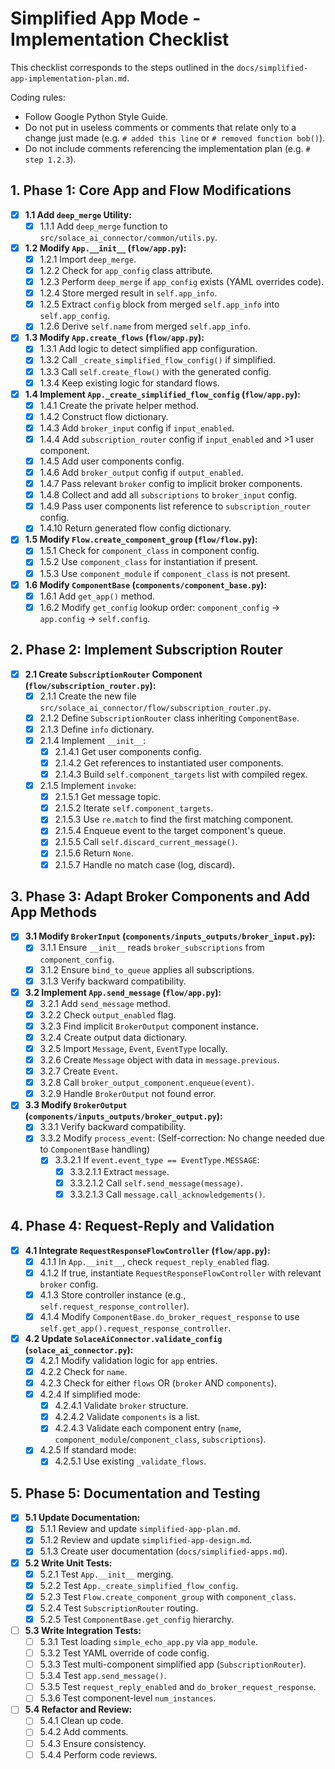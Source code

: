 # Simplified App Mode - Implementation Checklist

This checklist corresponds to the steps outlined in the `docs/simplified-app-implementation-plan.md`.

Coding rules:

- Follow Google Python Style Guide.
- Do not put in useless comments or comments that relate only to a change just made (e.g. `# added this line` or `# removed function bob()`).
- Do not include comments referencing the implementation plan (e.g. `# step 1.2.3`).

## 1. Phase 1: Core App and Flow Modifications

- [X] **1.1 Add `deep_merge` Utility:**
    - [X] 1.1.1 Add `deep_merge` function to `src/solace_ai_connector/common/utils.py`.
- [X] **1.2 Modify `App.__init__` (`flow/app.py`):**
    - [X] 1.2.1 Import `deep_merge`.
    - [X] 1.2.2 Check for `app_config` class attribute.
    - [X] 1.2.3 Perform `deep_merge` if `app_config` exists (YAML overrides code).
    - [X] 1.2.4 Store merged result in `self.app_info`.
    - [X] 1.2.5 Extract `config` block from merged `self.app_info` into `self.app_config`.
    - [X] 1.2.6 Derive `self.name` from merged `self.app_info`.
- [X] **1.3 Modify `App.create_flows` (`flow/app.py`):**
    - [X] 1.3.1 Add logic to detect simplified app configuration.
    - [X] 1.3.2 Call `_create_simplified_flow_config()` if simplified.
    - [X] 1.3.3 Call `self.create_flow()` with the generated config.
    - [X] 1.3.4 Keep existing logic for standard flows.
- [X] **1.4 Implement `App._create_simplified_flow_config` (`flow/app.py`):**
    - [X] 1.4.1 Create the private helper method.
    *   [X] 1.4.2 Construct flow dictionary.
    *   [X] 1.4.3 Add `broker_input` config if `input_enabled`.
    *   [X] 1.4.4 Add `subscription_router` config if `input_enabled` and >1 user component.
    *   [X] 1.4.5 Add user components config.
    *   [X] 1.4.6 Add `broker_output` config if `output_enabled`.
    *   [X] 1.4.7 Pass relevant `broker` config to implicit broker components.
    *   [X] 1.4.8 Collect and add all `subscriptions` to `broker_input` config.
    *   [X] 1.4.9 Pass user components list reference to `subscription_router` config.
    *   [X] 1.4.10 Return generated flow config dictionary.
- [X] **1.5 Modify `Flow.create_component_group` (`flow/flow.py`):**
    *   [X] 1.5.1 Check for `component_class` in component config.
    *   [X] 1.5.2 Use `component_class` for instantiation if present.
    *   [X] 1.5.3 Use `component_module` if `component_class` is not present.
- [X] **1.6 Modify `ComponentBase` (`components/component_base.py`):**
    *   [X] 1.6.1 Add `get_app()` method.
    *   [X] 1.6.2 Modify `get_config` lookup order: `component_config` -> `app.config` -> `self.config`.

## 2. Phase 2: Implement Subscription Router

- [X] **2.1 Create `SubscriptionRouter` Component (`flow/subscription_router.py`):**
    *   [X] 2.1.1 Create the new file `src/solace_ai_connector/flow/subscription_router.py`.
    *   [X] 2.1.2 Define `SubscriptionRouter` class inheriting `ComponentBase`.
    *   [X] 2.1.3 Define `info` dictionary.
    *   [X] 2.1.4 Implement `__init__`:
        *   [X] 2.1.4.1 Get user components config.
        *   [X] 2.1.4.2 Get references to instantiated user components.
        *   [X] 2.1.4.3 Build `self.component_targets` list with compiled regex.
    *   [X] 2.1.5 Implement `invoke`:
        *   [X] 2.1.5.1 Get message topic.
        *   [X] 2.1.5.2 Iterate `self.component_targets`.
        *   [X] 2.1.5.3 Use `re.match` to find the first matching component.
        *   [X] 2.1.5.4 Enqueue event to the target component's queue.
        *   [X] 2.1.5.5 Call `self.discard_current_message()`.
        *   [X] 2.1.5.6 Return `None`.
        *   [X] 2.1.5.7 Handle no match case (log, discard).

## 3. Phase 3: Adapt Broker Components and Add App Methods

- [X] **3.1 Modify `BrokerInput` (`components/inputs_outputs/broker_input.py`):**
    *   [X] 3.1.1 Ensure `__init__` reads `broker_subscriptions` from `component_config`.
    *   [X] 3.1.2 Ensure `bind_to_queue` applies all subscriptions.
    *   [X] 3.1.3 Verify backward compatibility.
- [X] **3.2 Implement `App.send_message` (`flow/app.py`):**
    *   [X] 3.2.1 Add `send_message` method.
    *   [X] 3.2.2 Check `output_enabled` flag.
    *   [X] 3.2.3 Find implicit `BrokerOutput` component instance.
    *   [X] 3.2.4 Create output data dictionary.
    *   [X] 3.2.5 Import `Message`, `Event`, `EventType` locally.
    *   [X] 3.2.6 Create `Message` object with data in `message.previous`.
    *   [X] 3.2.7 Create `Event`.
    *   [X] 3.2.8 Call `broker_output_component.enqueue(event)`.
    *   [X] 3.2.9 Handle `BrokerOutput` not found error.
- [X] **3.3 Modify `BrokerOutput` (`components/inputs_outputs/broker_output.py`):**
    *   [X] 3.3.1 Verify backward compatibility.
    *   [X] 3.3.2 Modify `process_event`: (Self-correction: No change needed due to `ComponentBase` handling)
        *   [X] 3.3.2.1 If `event.event_type == EventType.MESSAGE`:
            *   [X] 3.3.2.1.1 Extract `message`.
            *   [X] 3.3.2.1.2 Call `self.send_message(message)`.
            *   [X] 3.3.2.1.3 Call `message.call_acknowledgements()`.

## 4. Phase 4: Request-Reply and Validation

- [X] **4.1 Integrate `RequestResponseFlowController` (`flow/app.py`):**
    *   [X] 4.1.1 In `App.__init__`, check `request_reply_enabled` flag.
    *   [X] 4.1.2 If true, instantiate `RequestResponseFlowController` with relevant `broker` config.
    *   [X] 4.1.3 Store controller instance (e.g., `self.request_response_controller`).
    *   [X] 4.1.4 Modify `ComponentBase.do_broker_request_response` to use `self.get_app().request_response_controller`.
- [X] **4.2 Update `SolaceAiConnector.validate_config` (`solace_ai_connector.py`):**
    *   [X] 4.2.1 Modify validation logic for `app` entries.
    *   [X] 4.2.2 Check for `name`.
    *   [X] 4.2.3 Check for either `flows` OR (`broker` AND `components`).
    *   [X] 4.2.4 If simplified mode:
        *   [X] 4.2.4.1 Validate `broker` structure.
        *   [X] 4.2.4.2 Validate `components` is a list.
        *   [X] 4.2.4.3 Validate each component entry (`name`, `component_module`/`component_class`, `subscriptions`).
    *   [X] 4.2.5 If standard mode:
        *   [X] 4.2.5.1 Use existing `_validate_flows`.

## 5. Phase 5: Documentation and Testing

- [X] **5.1 Update Documentation:**
    *   [X] 5.1.1 Review and update `simplified-app-plan.md`.
    *   [X] 5.1.2 Review and update `simplified-app-design.md`.
    *   [X] 5.1.3 Create user documentation (`docs/simplified-apps.md`).
- [X] **5.2 Write Unit Tests:**
    *   [X] 5.2.1 Test `App.__init__` merging.
    *   [X] 5.2.2 Test `App._create_simplified_flow_config`.
    *   [X] 5.2.3 Test `Flow.create_component_group` with `component_class`.
    *   [X] 5.2.4 Test `SubscriptionRouter` routing.
    *   [X] 5.2.5 Test `ComponentBase.get_config` hierarchy.
- [ ] **5.3 Write Integration Tests:**
    *   [ ] 5.3.1 Test loading `simple_echo_app.py` via `app_module`.
    *   [ ] 5.3.2 Test YAML override of code config.
    *   [ ] 5.3.3 Test multi-component simplified app (`SubscriptionRouter`).
    *   [ ] 5.3.4 Test `app.send_message()`.
    *   [ ] 5.3.5 Test `request_reply_enabled` and `do_broker_request_response`.
    *   [ ] 5.3.6 Test component-level `num_instances`.
- [ ] **5.4 Refactor and Review:**
    *   [ ] 5.4.1 Clean up code.
    *   [ ] 5.4.2 Add comments.
    *   [ ] 5.4.3 Ensure consistency.
    *   [ ] 5.4.4 Perform code reviews.
